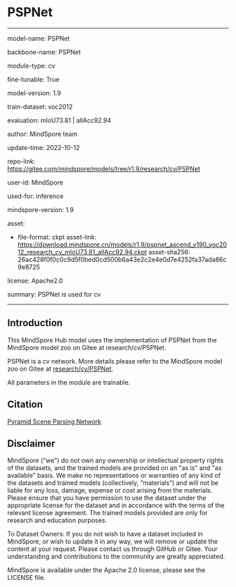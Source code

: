 # PSPNet

---

model-name: PSPNet

backbone-name: PSPNet

module-type: cv

fine-tunable: True

model-version: 1.9

train-dataset: voc2012

evaluation: mIoU73.81 | allAcc92.94

author: MindSpore team

update-time: 2022-10-12

repo-link: <https://gitee.com/mindspore/models/tree/r1.9/research/cv/PSPNet>

user-id: MindSpore

used-for: inference

mindspore-version: 1.9

asset:

-
    file-format: ckpt
    asset-link: <https://download.mindspore.cn/models/r1.9/pspnet_ascend_v190_voc2012_research_cv_mIoU73.81_allAcc92.94.ckpt>
    asset-sha256: 26ac428f0f0c0c9d5f0bed0cd500b6a43e2c2e4e0d7e4252fa37ada66c9e8725

license: Apache2.0

summary: PSPNet is used for cv

---

## Introduction

This MindSpore Hub model uses the implementation of PSPNet from the MindSpore model zoo on Gitee at research/cv/PSPNet.

PSPNet is a cv network. More details please refer to the MindSpore model zoo on Gitee at [research/cv/PSPNet](https://gitee.com/mindspore/models/blob/r1.9/research/cv/PSPNet/README.md).

All parameters in the module are trainable.

## Citation

[Pyramid Scene Parsing Network](https://arxiv.org/pdf/1612.01105.pdf)

## Disclaimer

MindSpore ("we") do not own any ownership or intellectual property rights of the datasets, and the trained models are provided on an "as is" and "as available" basis. We make no representations or warranties of any kind of the datasets and trained models (collectively, “materials”) and will not be liable for any loss, damage, expense or cost arising from the materials. Please ensure that you have permission to use the dataset under the appropriate license for the dataset and in accordance with the terms of the relevant license agreement. The trained models provided are only for research and education purposes.

To Dataset Owners: If you do not wish to have a dataset included in MindSpore, or wish to update it in any way, we will remove or update the content at your request. Please contact us through GitHub or Gitee. Your understanding and contributions to the community are greatly appreciated.

MindSpore is available under the Apache 2.0 license, please see the LICENSE file.
